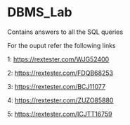 # DBMS_Lab

Contains answers to all the SQL queries

For the ouput refer the following links

1: https://rextester.com/WJG52400

2: https://rextester.com/FDQB68253

3: https://rextester.com/BCJ11077

4: https://rextester.com/ZUZO85880

5: https://rextester.com/ICJTT16759

